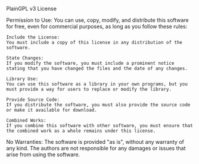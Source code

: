 PlainGPL v3 License

Permission to Use:
You can use, copy, modify, and distribute this software for free, even for commercial purposes, as long as you follow these rules:

    Include the License:
    You must include a copy of this license in any distribution of the software.

    State Changes:
    If you modify the software, you must include a prominent notice stating that you have changed the files and the date of any changes.

    Library Use:
    You can use this software as a library in your own programs, but you must provide a way for users to replace or modify the library.

    Provide Source Code:
    If you distribute the software, you must also provide the source code or make it available for download.

    Combined Works:
    If you combine this software with other software, you must ensure that the combined work as a whole remains under this license.

No Warranties:
The software is provided "as is", without any warranty of any kind. The authors are not responsible for any damages or issues that arise from using the software.